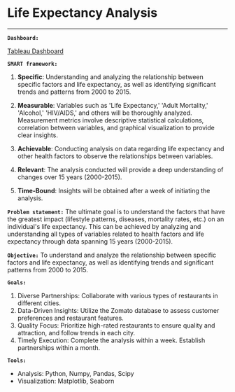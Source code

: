 # Life Expectancy Analysis
---

**`Dashboard:`**

[Tableau Dashboard](https://public.tableau.com/views/AngkaHarapanHidupInternasional/Dashboard1?:language=en-US&publish=yes&:display_count=n&:origin=viz_share_link)

**`SMART framework:`**

1. **Specific**: Understanding and analyzing the relationship between specific factors and life expectancy, as well as identifying significant trends and patterns from 2000 to 2015.

2. **Measurable**: Variables such as 'Life Expectancy,' 'Adult Mortality,' 'Alcohol,' 'HIV/AIDS,' and others will be thoroughly analyzed. Measurement metrics involve descriptive statistical calculations, correlation between variables, and graphical visualization to provide clear insights.

3. **Achievable**: Conducting analysis on data regarding life expectancy and other health factors to observe the relationships between variables.

4. **Relevant**: The analysis conducted will provide a deep understanding of changes over 15 years (2000-2015).

5. **Time-Bound**: Insights will be obtained after a week of initiating the analysis.

**`Problem statement:`**
The ultimate goal is to understand the factors that have the greatest impact (lifestyle patterns, diseases, mortality rates, etc.) on an individual's life expectancy. This can be achieved by analyzing and understanding all types of variables related to health factors and life expectancy through data spanning 15 years (2000-2015).

**`Objective:`**
To understand and analyze the relationship between specific factors and life expectancy, as well as identifying trends and significant patterns from 2000 to 2015.

**`Goals:`**
1. Diverse Partnerships: Collaborate with various types of restaurants in different cities.
2. Data-Driven Insights: Utilize the Zomato database to assess customer preferences and restaurant features.
3. Quality Focus: Prioritize high-rated restaurants to ensure quality and attraction, and follow trends in each city.
4. Timely Execution: Complete the analysis within a week. Establish partnerships within a month.

**`Tools:`**
- Analysis: Python, Numpy, Pandas, Scipy
- Visualization: Matplotlib, Seaborn
